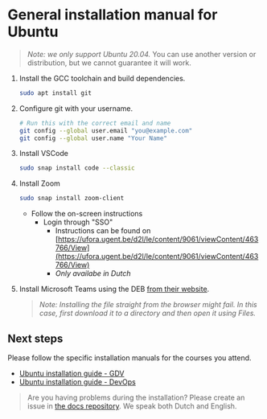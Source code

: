 # General installation manual for Ubuntu

> *Note: we only support Ubuntu 20.04.* You can use another version or distribution, but we cannot guarantee it will work.

1. Install the GCC toolchain and build dependencies.

    ```bash
    sudo apt install git
    ```

1. Configure git with your username.

    ```bash
    # Run this with the correct email and name
    git config --global user.email "you@example.com"
    git config --global user.name "Your Name"
    ```

1. Install VSCode

    ```bash
    sudo snap install code --classic
    ```

1. Install Zoom

    ```bash
    sudo snap install zoom-client
    ```

   * Follow the on-screen instructions
     * Login through "SSO"
       * Instructions can be found on [https://ufora.ugent.be/d2l/le/content/9061/viewContent/463766/View](https://ufora.ugent.be/d2l/le/content/9061/viewContent/463766/View)
       * *Only availabe in Dutch*
1. Install Microsoft Teams using the DEB [from their website](https://www.microsoft.com/en-us/microsoft-365/microsoft-teams/download-app).

   > *Note: Installing the file straight from the browser might fail. In this case, first download it to a directory and then open it using Files.*

## Next steps

Please follow the specific installation manuals for the courses you attend.

* [Ubuntu installation guide - GDV](./gdv-setup-ubuntu.md)
* [Ubuntu installation guide - DevOps](./devops-setup-ubuntu.md)

> Are you having problems during the installation? Please create an issue in [the docs repository](https://github.ugent.be/GDV/docs/issues). We speak both Dutch and English.
